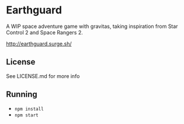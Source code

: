 # Earthguard

A WIP space adventure game with gravitas, taking inspiration from Star Control 2 and Space Rangers 2.

http://earthguard.surge.sh/

## License

See LICENSE.md for more info

## Running

- `npm install`
- `npm start`
